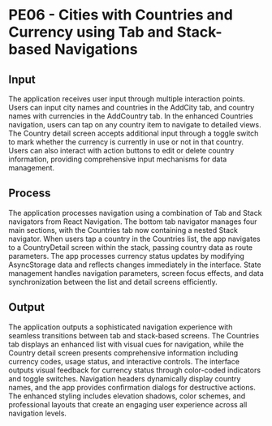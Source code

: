 # PE06 - Cities with Countries and Currency using Tab and Stack-based Navigations

## Input

The application receives user input through multiple interaction points. Users can input city names and countries in the AddCity tab, and country names with currencies in the AddCountry tab. In the enhanced Countries navigation, users can tap on any country item to navigate to detailed views. The Country detail screen accepts additional input through a toggle switch to mark whether the currency is currently in use or not in that country. Users can also interact with action buttons to edit or delete country information, providing comprehensive input mechanisms for data management.

## Process

The application processes navigation using a combination of Tab and Stack navigators from React Navigation. The bottom tab navigator manages four main sections, with the Countries tab now containing a nested Stack navigator. When users tap a country in the Countries list, the app navigates to a CountryDetail screen within the stack, passing country data as route parameters. The app processes currency status updates by modifying AsyncStorage data and reflects changes immediately in the interface. State management handles navigation parameters, screen focus effects, and data synchronization between the list and detail screens efficiently.

## Output

The application outputs a sophisticated navigation experience with seamless transitions between tab and stack-based screens. The Countries tab displays an enhanced list with visual cues for navigation, while the Country detail screen presents comprehensive information including currency codes, usage status, and interactive controls. The interface outputs visual feedback for currency status through color-coded indicators and toggle switches. Navigation headers dynamically display country names, and the app provides confirmation dialogs for destructive actions. The enhanced styling includes elevation shadows, color schemes, and professional layouts that create an engaging user experience across all navigation levels.